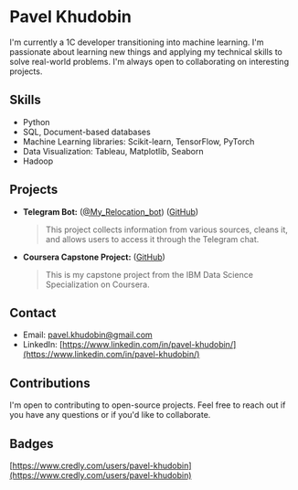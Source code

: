 # Pavel Khudobin

I'm currently a 1C developer transitioning into machine learning. I'm passionate about learning new things and applying my technical skills to solve real-world problems. I'm always open to collaborating on interesting projects.

## Skills

*   Python
*   SQL, Document-based databases
*   Machine Learning libraries: Scikit-learn, TensorFlow, PyTorch
*   Data Visualization: Tableau, Matplotlib, Seaborn
*   Hadoop

## Projects

*   **Telegram Bot:** ([@My_Relocation_bot](https://t.me/My_Relocation_bot)) ([GitHub](https://github.com/ShadaR3/tg_bot))
    > This project collects information from various sources, cleans it, and allows users to access it through the Telegram chat.
*   **Coursera Capstone Project:** ([GitHub](https://github.com/ShadaR3/Coursera_Capstone))
    > This is my capstone project from the IBM Data Science Specialization on Coursera.

## Contact

*   Email: pavel.khudobin@gmail.com
*   LinkedIn: [https://www.linkedin.com/in/pavel-khudobin/](https://www.linkedin.com/in/pavel-khudobin/)

## Contributions

I'm open to contributing to open-source projects. Feel free to reach out if you have any questions or if you'd like to collaborate.

## Badges

[https://www.credly.com/users/pavel-khudobin](https://www.credly.com/users/pavel-khudobin)
